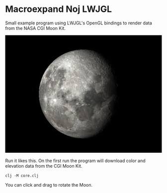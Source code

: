 # Macroexpand Noj LWJGL

Small example program using LWJGL's OpenGL bindings to render data from the NASA CGI Moon Kit.

![Moon](moon.jpg)

Run it likes this.
On the first run the program will download color and elevation data from the CGI Moon Kit.

```Shell
clj -M core.clj
```

You can click and drag to rotate the Moon.

